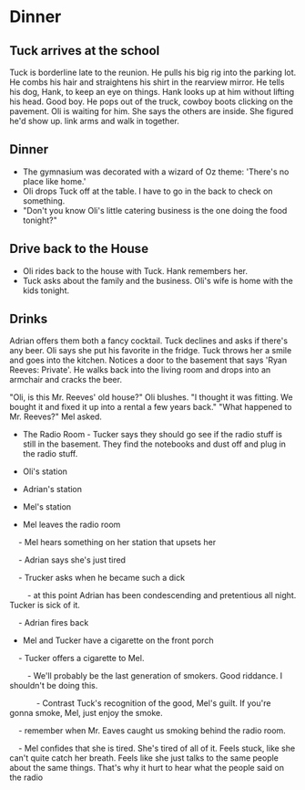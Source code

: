 # Dinner
## Tuck arrives at the school
Tuck is borderline late to the reunion. He pulls his big rig into the parking lot. He combs his hair and straightens his shirt in the rearview mirror. He tells his dog, Hank, to keep an eye on things. Hank looks up at him without lifting his head. Good boy. He pops out of the truck, cowboy boots clicking on the pavement. Oli is waiting for him. She says the others are inside. She figured he'd show up. link arms and walk in together.

## Dinner
- The gymnasium was decorated with a wizard of Oz theme: 'There's no place like home.' 
- Oli drops Tuck off at the table. I have to go in the back to check on something. 
- "Don't you know Oli's little catering business is the one doing the food tonight?"

## Drive back to the House
- Oli rides back to the house with Tuck. Hank remembers her. 
- Tuck asks about the family and the business. Oli's wife is home with the kids tonight. 

## Drinks
Adrian offers them both a fancy cocktail. Tuck declines and asks if there's any beer. Oli says she put his favorite in the fridge. Tuck throws her a smile and goes into the kitchen. Notices a door to the basement that says 'Ryan Reeves: Private'. He walks back into the living room and drops into an armchair and cracks the beer.

"Oli, is this Mr. Reeves' old house?"
Oli blushes. 
"I thought it was fitting. We bought it and fixed it up into a rental a few years back."
"What happened to Mr. Reeves?" Mel asked.


- The Radio Room - Tucker says they should go see if the radio stuff is still in the basement. They find the notebooks and dust off and plug in the radio stuff.

- Oli's station
- Adrian's station
- Mel's station

- Mel leaves the radio room

    - Mel hears something on her station that upsets her

    - Adrian says she's just tired

    - Trucker asks when he became such a dick

        - at this point Adrian has been condescending and pretentious all night. Tucker is sick of it.

    - Adrian fires back

- Mel and Tucker have a cigarette on the front porch

    - Tucker offers a cigarette to Mel.

        - We'll probably be the last generation of smokers. Good riddance. I shouldn't be doing this.

            - Contrast Tuck's recognition of the good, Mel's guilt. If you're gonna smoke, Mel, just enjoy the smoke.

    - remember when Mr. Eaves caught us smoking behind the radio room.

    - Mel confides that she is tired. She's tired of all of it. Feels stuck, like she can't quite catch her breath. Feels like she just talks to the same people about the same things. That's why it hurt to hear what the people said on the radio